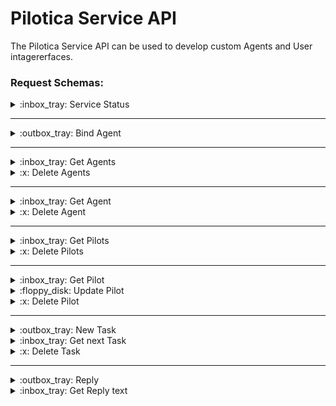Pilotica Service API
====================

The Pilotica Service API can be used to develop custom Agents and User intagererfaces.

### **Request Schemas:**


<details>
    <summary>:inbox_tray: Service Status</summary>
    <blockquote>
    <ul>
    <li><p>method: <code>GET</code></p>
    </li>
    <li><p>path: <code>service/</code></p>
    </li>
    </ul>
    <p>Gets the status of the Service-API</p>
    </blockquote>
</details>

---
<details>
    <summary>:outbox_tray: Bind Agent</summary>
    <blockquote>
    <ul>
    <li><p>method: <code>POST</code></p>
    </li>
    <li><p>path: <code>service/bind</code></p>
    </li>
    </ul>
    <p>Binds a Agent to the Server</p>
    </blockquote>
    <blockquote>
    <p><strong>Request Body (<em>json</em>)</strong></p>
    <pre><code class="language-json">{
    &quot;uuid&quot;: &lt;string&gt;,
    &quot;hostname&quot;: &lt;string&gt;
}</code></pre>
</blockquote>
</details>

---
<details>
    <summary>:inbox_tray: Get Agents</summary>
    <blockquote>
    <ul>
    <li><p>method: <code>GET</code></p>
    </li>
    <li><p>path: <code>service/agents</code></p>
    </li>
    </ul>
    <p>Gets a list of all agents in json format</p>
    </blockquote>
</details>

<details>
    <summary>:x: Delete Agents</summary>
    <blockquote>
    <ul>
    <li><p>method: <code>DELETE</code></p>
    </li>
    <li><p>path: <code>service/agents</code></p>
    </li>
    </ul>
    <p>Deletes all agents</p>
    </blockquote>
    <blockquote>
    <p><strong>Authorization:</strong> <code>API Key</code></p>
    <p><strong>HEADER:</strong></p>
    <ul>
    <li><em>key:</em> <code>key</code></li>
    <li><em>value:</em> <code>&lt;string&gt;</code></li>
    </ul>
    </blockquote>
</details>

---
<details>
    <summary>:inbox_tray: Get Agent</summary>
    <blockquote>
    <ul>
    <li><p>method: <code>GET</code></p>
    </li>
    <li><p>path: <code>service/agent?&lt;params&gt;</code></p>
    </li>
    </ul>
    <p>Gets a Agent by it&#39;s id in json format</p>
    </blockquote>
    <blockquote>
    <p><strong>Authorization:</strong> <code>API Key</code></p>
    <p><strong>HEADER:</strong></p>
    <ul>
    <li><em>key:</em> <code>key</code></li>
    <li><em>value:</em> <code>&lt;string&gt;</code></li>
    </ul>
    </blockquote>
    <blockquote>
    <p><strong>Query Params:</strong></p>
    <ul>
    <li><em>key:</em> <code>id</code></li>
    <li><em>value:</em> <code>&lt;intager&gt;</code></li>
    </ul>
    </blockquote>
</details>

<details>
    <summary>:x: Delete Agent</summary>
    <blockquote>
    <ul>
    <li><p>method: <code>DELETE</code></p>
    </li>
    <li><p>path: <code>service/agent?&lt;params&gt;</code></p>
    </li>
    </ul>
    <p>Deletes the agent with the given id</p>
    </blockquote>
    <blockquote>
    <p><strong>Authorization:</strong> <code>API Key</code></p>
    <p><strong>HEADER:</strong></p>
    <ul>
    <li><em>key:</em> <code>key</code></li>
    <li><em>value:</em> <code>&lt;string&gt;</code></li>
    </ul>
    </blockquote>
    <blockquote>
    <p><strong>Query Params:</strong></p>
    <ul>
    <li><em>key:</em> <code>id</code></li>
    <li><em>value:</em> <code>&lt;intager&gt;</code></li>
    </ul>
    </blockquote>
</details>


---
<details>
    <summary>:inbox_tray: Get Pilots</summary>
    <blockquote>
    <ul>
    <li><p>method: <code>GET</code></p>
    </li>
    <li><p>path: <code>service/pilots</code></p>
    </li>
    </ul>
    <p>Gets a list of all Pilots in json format</p>
    </blockquote>
    <blockquote>
    <p><strong>Authorization:</strong> <code>API Key</code></p>
    <p><strong>HEADER:</strong></p>
    <ul>
    <li><em>key:</em> <code>key</code></li>
    <li><em>value:</em> <code>&lt;string&gt;</code></li>
    </ul>
    </blockquote>
</details>

<details>
    <summary>:x: Delete Pilots</summary>
    <blockquote>
    <ul>
    <li><p>method: <code>DELETE</code></p>
    </li>
    <li><p>path: <code>service/pilots</code></p>
    </li>
    </ul>
    <p>Deletes all pilots</p>
    </blockquote>
    <blockquote>
    <p><strong>Authorization:</strong> <code>API Key</code></p>
    <p><strong>HEADER:</strong></p>
    <ul>
    <li><em>key:</em> <code>key</code></li>
    <li><em>value:</em> <code>&lt;string&gt;</code></li>
    </ul>
    </blockquote>
</details>

---
<details>
    <summary>:inbox_tray: Get Pilot</summary>
    <blockquote>
    <ul>
    <li><p>method: <code>GET</code></p>
    </li>
    <li><p>path: <code>service/pilot?&lt;params&gt;</code></p>
    </li>
    </ul>
    <p>Gets a Pilot by it&#39;s id in json format</p>
    </blockquote>
    <blockquote>
    <p><strong>Authorization:</strong> <code>API Key</code></p>
    <p><strong>HEADER:</strong></p>
    <ul>
    <li><em>key:</em> <code>key</code></li>
    <li><em>value:</em> <code>&lt;string&gt;</code></li>
    </ul>
    </blockquote>
    <blockquote>
    <p><strong>Query Params:</strong></p>
    <ul>
    <li><em>key:</em> <code>id</code></li>
    <li><em>value:</em> <code>&lt;intager&gt;</code></li>
    </ul>
    </blockquote>
</details>

<details>
    <summary>:floppy_disk: Update Pilot</summary>
    <blockquote>
    <ul>
    <li><p>method: <code>PUT</code></p>
    </li>
    <li><p>path: <code>service/pilot?&lt;params&gt;</code></p>
    </li>
    </ul>
    <p>Updates the Pilot with the given id</p>
    </blockquote>
    <blockquote>
    <p><strong>Authorization:</strong> <code>API Key</code></p>
    <p><strong>HEADER:</strong></p>
    <ul>
    <li><em>key:</em> <code>key</code></li>
    <li><em>value:</em> <code>&lt;string&gt;</code></li>
    </ul>
    </blockquote>
    <blockquote>
    <p><strong>Query Params:</strong></p>
    <ul>
    <li><em>key:</em> <code>id</code></li>
    <li><em>value:</em> <code>&lt;intager&gt;</code></li>
    </ul>
    </blockquote>
    <blockquote>
    <p><strong>Request Body (<em>json</em>)</strong></p>
    <pre><code class="language-json">{
        &quot;id&quot;: &lt;intager&gt;,
        &quot;name&quot;: &lt;string&gt;,
        &quot;pwd_hash&quot;: &lt;string&gt;,
        &quot;role&quot;: &lt;string: &quot;OBSERVER&quot; or &quot;OPERATOR&quot; or &quot;ADMIN&quot;&gt;
}</code></pre>
    </blockquote>
</details>

<details>
    <summary>:x: Delete Pilot</summary>
    <blockquote>
    <ul>
    <li><p>method: <code>DELETE</code></p>
    </li>
    <li><p>path: <code>service/pilot?&lt;params&gt;</code></p>
    </li>
    </ul>
    <p>Deletes the pilot with the given id</p>
    </blockquote>
    <blockquote>
    <p><strong>Authorization:</strong> <code>API Key</code></p>
    <p><strong>HEADER:</strong></p>
    <ul>
    <li><em>key:</em> <code>key</code></li>
    <li><em>value:</em> <code>&lt;string&gt;</code></li>
    </ul>
    </blockquote>
    <blockquote>
    <p><strong>Query Params:</strong></p>
    <ul>
    <li><em>key:</em> <code>id</code></li>
    <li><em>value:</em> <code>&lt;intager&gt;</code></li>
    </ul>
    </blockquote>
</details>

---
<details>
    <summary>:outbox_tray: New Task</summary>
    <blockquote>
    <ul>
    <li><p>method: <code>POST</code></p>
    </li>
    <li><p>path: <code>service/task</code></p>
    </li>
    </ul>
    <p>Adds a new task to the task queue of the Agent with the given uuid</p>
    </blockquote>
    <blockquote>
    <p><strong>Authorization:</strong> <code>API Key</code></p>
    <p><strong>HEADER:</strong></p>
    <ul>
    <li><em>key:</em> <code>key</code></li>
    <li><em>value:</em> <code>&lt;string&gt;</code></li>
    </ul>
    </blockquote>
    <blockquote>
    <p><strong>Request Body (<em>json</em>)</strong></p>
    <pre><code class="language-json">{
        &quot;uuid&quot;: &lt;string&gt;,
        &quot;task&quot;: {
            &quot;file&quot;: &lt;string&gt;,
            &quot;args&quot;: &lt;list&gt;,
            &quot;verbose&quot;: &lt;boolean&gt;
        }
    }</code></pre>
    </blockquote>
</details>

<details>
    <summary>:inbox_tray: Get next Task</summary>
    <blockquote>
    <ul>
    <li><p>method: <code>GET</code></p>
    </li>
    <li><p>path: <code>service/task</code></p>
    </li>
    </ul>
    <p>Gets the next task in the queue of the Agent with the given uuid</p>
    </blockquote>
    <blockquote>
    <p><strong>Request Body (<em>json</em>)</strong></p>
    <pre><code class="language-json">{
    &quot;uuid&quot;: &lt;string&gt;
}</code></pre>
    </blockquote>
</details>

<details>
    <summary>:x: Delete Task</summary>
    <blockquote>
    <ul>
    <li><p>method: <code>DELETE</code></p>
    </li>
    <li><p>path: <code>service/task?&lt;params&gt;</code></p>
    </li>
    </ul>
    <p>Deletes the task with the given id</p>
    </blockquote>
    <blockquote>
    <p><strong>Authorization:</strong> <code>API Key</code></p>
    <p><strong>HEADER:</strong></p>
    <ul>
    <li><em>key:</em> <code>key</code></li>
    <li><em>value:</em> <code>&lt;string&gt;</code></li>
    </ul>
    </blockquote>
    <blockquote>
    <p><strong>Query Params:</strong></p>
    <ul>
    <li><em>key:</em> <code>id</code></li>
    <li><em>value:</em> <code>&lt;intagerager&gt;</code></li>
    </ul>
    </blockquote>
</details>

---
<details>
    <summary>:outbox_tray: Reply</summary>
    <blockquote>
    <ul>
    <li><p>method: <code>POST</code></p>
    </li>
    <li><p>path: <code>service/reply</code></p>
    </li>
    </ul>
    <p>Sets the reply for the task with the given id from the queue of the Agent with the given uuid</p>
    </blockquote>
    <blockquote>
    <p><strong>Request Body (<em>json</em>)</strong></p>
    <pre><code class="language-json">{
        &quot;uuid&quot;: &lt;string&gt;,
        &quot;task_id&quot;: &lt;intager&gt;,
        &quot;content&quot;: &lt;string&gt;
}</code></pre>
    </blockquote>
</details>

<details>
    <summary>:inbox_tray: Get Reply text</summary>
    <blockquote>
    <ul>
    <li><p>method: <code>GET</code></p>
    </li>
    <li><p>path: <code>service/reply?&lt;params&gt;</code></p>
    </li>
    </ul>
    <p>Gets the reply text of the task with the given id</p>
    </blockquote>
    <blockquote>
    <p><strong>Authorization:</strong> <code>API Key</code></p>
    <p><strong>HEADER:</strong></p>
    <ul>
    <li><em>key:</em> <code>key</code></li>
    <li><em>value:</em> <code>&lt;string&gt;</code></li>
    </ul>
    </blockquote>
    <blockquote>
    <p><strong>Query Params:</strong></p>
    <ul>
    <li><em>key:</em> <code>id</code></li>
    <li><em>value:</em> <code>&lt;intager&gt;</code></li>
    </ul>
    </blockquote>
</details>